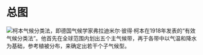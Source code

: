 # 总图
![柯本气候分类法，即德国气候学家弗拉迪米尔·彼得·柯本在1918年发表的“有效气候分类法”。他首先在全球范围内划出五个主气候带，再于各带中以气温和降水为基础，参考植被分布，来确定出若干个子气候型。](https://cdn.nlark.com/yuque/0/2023/png/34598262/1687430034326-fff85f96-0d9d-4f2f-b98a-e12c5d497857.png)

